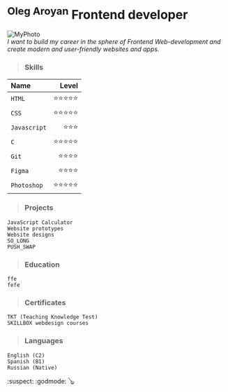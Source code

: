 # <sup>Oleg Aroyan</sup> **Frontend developer**
![MyPhoto](https://i.ibb.co/5Fm1tFL/oleg.jpg) \
*I want to build my career in the sphere of Frontend Web-development and create modern and user-friendly websites and apps.*
<!-- This content will not appear in the rendered Markdown -->
> ### Skills
|Name|Level|
|:---|---:|
|`HTML` | :star::star::star::star::star:|
|`CSS`  | :star::star::star::star::star:|
|`Javascript`| :star::star::star:|
|`C` | :star::star::star::star::star:|
|`Git` | :star::star::star::star:|
|`Figma` | :star::star::star::star:|
|`Photoshop` | :star::star::star::star::star:|

> ### Projects
```
JavaScript Calculator
Website prototypes
Website designs
SO_LONG
PUSH_SWAP
```
> ### Education
```
ffe
fefe
```
> ### Certificates
```
TKT (Teaching Knowledge Test)
SKILLBOX webdesign courses
```
> ### Languages
```
English (C2)
Spanish (B1)
Russian (Native)
```
:suspect:
:godmode:
:banjo:
